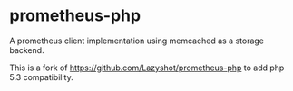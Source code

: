 # prometheus-php
A prometheus client implementation using memcached as a storage backend.

This is a fork of https://github.com/Lazyshot/prometheus-php to add php 5.3 compatibility.
